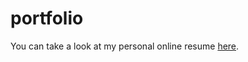 # portfolio
You can take a look at my personal online resume [here]([https://daniyal-riza-elibol.github.io/portfolio]).

